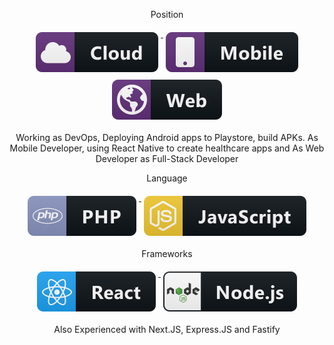 
<p align="center">
    Position
</p>
<p align="center">
    <a href="#">
        <img src="svg/cloud.svg" alt="Devops" style="vertical-align:top; margin:6px 4px">
    </a>  
    <a href="#">
        <img src="svg/mobile.svg" alt="Mobile Developer" style="vertical-align:top; margin:6px 4px">
    </a>  
    <a href="#">
        <img src="svg/web.svg" alt="Web Developer" style="vertical-align:top; margin:6px 4px">
    </a> 
</p>
<p align="center">
    Working as DevOps, Deploying Android apps to Playstore, build APKs. As Mobile Developer, using React Native to create healthcare apps and As Web Developer as Full-Stack Developer
</p>

<p align="center">
    Language
</p>
<p align="center">
    <a href="#">
        <img src="svg/php.svg" alt="php" style="vertical-align:top; margin:6px 4px">
    </a>  
    <a href="#">
        <img src="svg/js.svg" alt="js" style="vertical-align:top; margin:6px 4px">
    </a>  
</p>


<p align="center">
    Frameworks
</p>
<p align="center">
    <a href="#">
        <img src="svg/react.svg" alt="react" style="vertical-align:top; margin:6px 4px">
    </a>
    <a href="#">
        <img src="svg/nodejs.svg" alt="nodejs" style="vertical-align:top; margin:6px 4px">
    </a>  
</p>
<p align="center">
Also Experienced with Next.JS, Express.JS and Fastify
</p>
